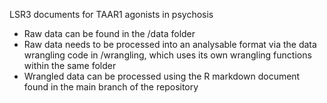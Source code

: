 LSR3 documents for TAAR1 agonists in psychosis

- Raw data can be found in the /data folder
- Raw data needs to be processed into an analysable format via the data wrangling code in /wrangling, which uses its own wrangling functions within the same folder
- Wrangled data can be processed using the R markdown document found in the main branch of the repository
